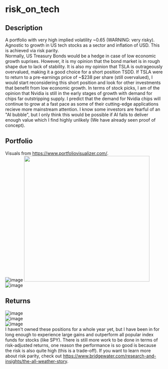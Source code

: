 # risk_on_tech
## Description
A portfolio with very high implied volatility ~0.65 (WARNING: very risky).
\
Agnostic to growth in US tech stocks as a sector and inflation of USD. This is achieved via risk parity.\
Normally, US Treasury Bonds would be a hedge in case of low economic growth suprises. However, it is my opinion that the bond market is in rough shape due to lack of stability. It is also my opinion that TSLA is outrageously overvalued, making it a good choice for a short position TSDD. If TSLA were to return to a pre-earnings price of ~$238 per share (still overvalued), I would start reconsidering this short position and look for other investments that benefit from low economic growth. In terms of stock picks, I am of the opinion that Nvidia is still in the early stages of growth with demand for chips far outstripping supply. I predict that the demand for Nvidia chips will continue to grow at a fast pace as some of their cutting-edge applications recieve more mainstream attention. I know some investors are fearful of an "AI bubble", but I only think this would be possible if AI fails to deliver enough value which I find highly unlikely (We have already seen proof of concept).
## Portfolio
Visuals from https://www.portfoliovisualizer.com/. \
![image](https://github.com/user-attachments/assets/762e7ac2-4ac9-4486-a781-b5522f5e9e43) 
<img src="https://github.com/user-attachments/assets/32fa8038-8098-4fc3-98c4-5198609efdb5" width="400" height="400"> \
![image](https://github.com/user-attachments/assets/d17a6e41-1274-4bba-a5b8-58d0f9516ebb)
## Returns
![image](https://github.com/user-attachments/assets/992cd9a4-0e43-4527-b03b-85865699667c) \
![image](https://github.com/user-attachments/assets/1c0ae97c-ab7c-46f5-97d2-1029f0967d3d) \
![image](https://github.com/user-attachments/assets/09af2cc7-4acd-4731-aa1e-e9079b32c0b6) \
I haven't owned these positions for a whole year yet, but I have been in for long enough to experience large gains and outperform all popular index funds for stocks (like SPY).
There is still more work to be done in terms of risk-adjusted returns, one reason the performance is so good is because the risk is also quite high (this is a trade-off).
If you want to learn more about risk parity, check out https://www.bridgewater.com/research-and-insights/the-all-weather-story.
